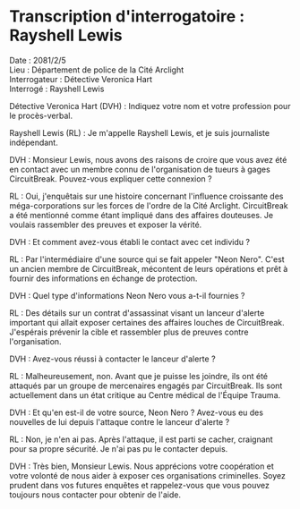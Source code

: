 # Transcription d'interrogatoire : Rayshell Lewis

Date : 2081/2/5  
Lieu : Département de police de la Cité Arclight  
Interrogateur : Détective Veronica Hart  
Interrogé : Rayshell Lewis

Détective Veronica Hart (DVH) : Indiquez votre nom et votre profession pour le procès-verbal.

Rayshell Lewis (RL) : Je m'appelle Rayshell Lewis, et je suis journaliste indépendant.

DVH : Monsieur Lewis, nous avons des raisons de croire que vous avez été en contact avec un membre connu de l'organisation de tueurs à gages CircuitBreak. Pouvez-vous expliquer cette connexion ?

RL : Oui, j'enquêtais sur une histoire concernant l'influence croissante des méga-corporations sur les forces de l'ordre de la Cité Arclight. CircuitBreak a été mentionné comme étant impliqué dans des affaires douteuses. Je voulais rassembler des preuves et exposer la vérité.

DVH : Et comment avez-vous établi le contact avec cet individu ?

RL : Par l'intermédiaire d'une source qui se fait appeler "Neon Nero". C'est un ancien membre de CircuitBreak, mécontent de leurs opérations et prêt à fournir des informations en échange de protection.

DVH : Quel type d'informations Neon Nero vous a-t-il fournies ?

RL : Des détails sur un contrat d'assassinat visant un lanceur d'alerte important qui allait exposer certaines des affaires louches de CircuitBreak. J'espérais prévenir la cible et rassembler plus de preuves contre l'organisation.

DVH : Avez-vous réussi à contacter le lanceur d'alerte ?

RL : Malheureusement, non. Avant que je puisse les joindre, ils ont été attaqués par un groupe de mercenaires engagés par CircuitBreak. Ils sont actuellement dans un état critique au Centre médical de l'Équipe Trauma.

DVH : Et qu'en est-il de votre source, Neon Nero ? Avez-vous eu des nouvelles de lui depuis l'attaque contre le lanceur d'alerte ?

RL : Non, je n'en ai pas. Après l'attaque, il est parti se cacher, craignant pour sa propre sécurité. Je n'ai pas pu le contacter depuis.

DVH : Très bien, Monsieur Lewis. Nous apprécions votre coopération et votre volonté de nous aider à exposer ces organisations criminelles. Soyez prudent dans vos futures enquêtes et rappelez-vous que vous pouvez toujours nous contacter pour obtenir de l'aide.
